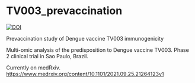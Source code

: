 # TV003_prevaccination
[![DOI](https://zenodo.org/badge/559307154.svg)](https://zenodo.org/doi/10.5281/zenodo.11193903)

Prevaccination study of Dengue vaccine TV003 immunogenicity

Multi-omic analysis of the predisposition to Dengue vaccine TV003. Phase 2 clinical trial in Sao Paulo, Brazil. 

Currently on medRxiv. https://www.medrxiv.org/content/10.1101/2021.09.25.21264123v1



